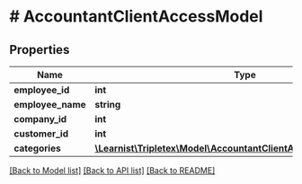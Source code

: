# # AccountantClientAccessModel

## Properties

Name | Type | Description | Notes
------------ | ------------- | ------------- | -------------
**employee_id** | **int** |  | [optional]
**employee_name** | **string** |  | [optional]
**company_id** | **int** |  | [optional]
**customer_id** | **int** |  | [optional]
**categories** | [**\Learnist\Tripletex\Model\AccountantClientAccessCategoryModel[]**](AccountantClientAccessCategoryModel.md) |  | [optional]

[[Back to Model list]](../../README.md#models) [[Back to API list]](../../README.md#endpoints) [[Back to README]](../../README.md)

